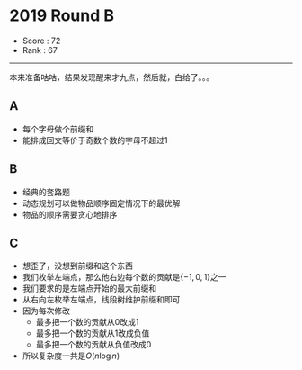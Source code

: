 # 2019 Round B

-   Score : 72
-   Rank : 67

---

本来准备咕咕，结果发现醒来才九点，然后就，白给了。。。

## A

- 每个字母做个前缀和
- 能排成回文等价于奇数个数的字母不超过$1$

## B

- 经典的套路题
- 动态规划可以做物品顺序固定情况下的最优解
- 物品的顺序需要贪心地排序

## C

- 想歪了，没想到前缀和这个东西
- 我们枚举左端点，那么他右边每个数的贡献是$\lbrace -1, 0, 1 \rbrace$之一
- 我们要求的是左端点开始的最大前缀和
- 从右向左枚举左端点，线段树维护前缀和即可
- 因为每次修改
    - 最多把一个数的贡献从$0$改成$1$
    - 最多把一个数的贡献从$1$改成负值
    - 最多把一个数的贡献从负值改成$0$
- 所以复杂度一共是$O(n \log n)$